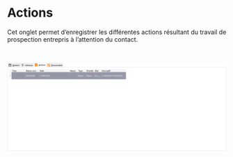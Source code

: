 # Actions



Cet onglet permet d’enregistrer les différentes actions résultant du 
 travail de prospection entrepris à l’attention du contact.


 


![](OngletActions.png)


